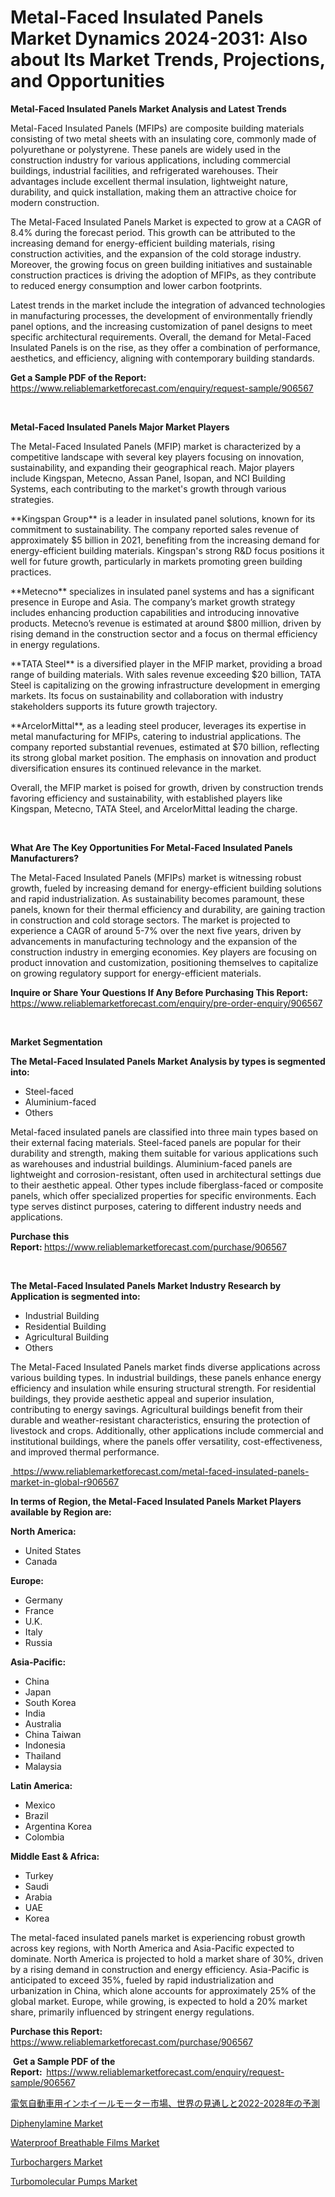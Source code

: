 <p><h1>Metal-Faced Insulated Panels Market Dynamics 2024-2031: Also about Its Market Trends, Projections, and Opportunities</h1></p><p><strong>Metal-Faced Insulated Panels Market Analysis and Latest Trends</strong></p>
<p><p>Metal-Faced Insulated Panels (MFIPs) are composite building materials consisting of two metal sheets with an insulating core, commonly made of polyurethane or polystyrene. These panels are widely used in the construction industry for various applications, including commercial buildings, industrial facilities, and refrigerated warehouses. Their advantages include excellent thermal insulation, lightweight nature, durability, and quick installation, making them an attractive choice for modern construction.</p><p>The Metal-Faced Insulated Panels Market is expected to grow at a CAGR of 8.4% during the forecast period. This growth can be attributed to the increasing demand for energy-efficient building materials, rising construction activities, and the expansion of the cold storage industry. Moreover, the growing focus on green building initiatives and sustainable construction practices is driving the adoption of MFIPs, as they contribute to reduced energy consumption and lower carbon footprints. </p><p>Latest trends in the market include the integration of advanced technologies in manufacturing processes, the development of environmentally friendly panel options, and the increasing customization of panel designs to meet specific architectural requirements. Overall, the demand for Metal-Faced Insulated Panels is on the rise, as they offer a combination of performance, aesthetics, and efficiency, aligning with contemporary building standards.</p></p>
<p><strong>Get a Sample PDF of the Report:&nbsp;</strong> <a href="https://www.reliablemarketforecast.com/enquiry/request-sample/906567">https://www.reliablemarketforecast.com/enquiry/request-sample/906567</a></p>
<p>&nbsp;</p>
<p><strong>Metal-Faced Insulated Panels Major Market Players</strong></p>
<p><p>The Metal-Faced Insulated Panels (MFIP) market is characterized by a competitive landscape with several key players focusing on innovation, sustainability, and expanding their geographical reach. Major players include Kingspan, Metecno, Assan Panel, Isopan, and NCI Building Systems, each contributing to the market's growth through various strategies.</p><p>**Kingspan Group** is a leader in insulated panel solutions, known for its commitment to sustainability. The company reported sales revenue of approximately $5 billion in 2021, benefiting from the increasing demand for energy-efficient building materials. Kingspan's strong R&D focus positions it well for future growth, particularly in markets promoting green building practices.</p><p>**Metecno** specializes in insulated panel systems and has a significant presence in Europe and Asia. The company’s market growth strategy includes enhancing production capabilities and introducing innovative products. Metecno’s revenue is estimated at around $800 million, driven by rising demand in the construction sector and a focus on thermal efficiency in energy regulations.</p><p>**TATA Steel** is a diversified player in the MFIP market, providing a broad range of building materials. With sales revenue exceeding $20 billion, TATA Steel is capitalizing on the growing infrastructure development in emerging markets. Its focus on sustainability and collaboration with industry stakeholders supports its future growth trajectory.</p><p>**ArcelorMittal**, as a leading steel producer, leverages its expertise in metal manufacturing for MFIPs, catering to industrial applications. The company reported substantial revenues, estimated at $70 billion, reflecting its strong global market position. The emphasis on innovation and product diversification ensures its continued relevance in the market.</p><p>Overall, the MFIP market is poised for growth, driven by construction trends favoring efficiency and sustainability, with established players like Kingspan, Metecno, TATA Steel, and ArcelorMittal leading the charge.</p></p>
<p>&nbsp;</p>
<p><strong>What Are The Key Opportunities For Metal-Faced Insulated Panels Manufacturers?</strong></p>
<p><p>The Metal-Faced Insulated Panels (MFIPs) market is witnessing robust growth, fueled by increasing demand for energy-efficient building solutions and rapid industrialization. As sustainability becomes paramount, these panels, known for their thermal efficiency and durability, are gaining traction in construction and cold storage sectors. The market is projected to experience a CAGR of around 5-7% over the next five years, driven by advancements in manufacturing technology and the expansion of the construction industry in emerging economies. Key players are focusing on product innovation and customization, positioning themselves to capitalize on growing regulatory support for energy-efficient materials.</p></p>
<p><strong>Inquire or Share Your Questions If Any Before Purchasing This Report:</strong> <a href="https://www.reliablemarketforecast.com/enquiry/pre-order-enquiry/906567">https://www.reliablemarketforecast.com/enquiry/pre-order-enquiry/906567</a></p>
<p>&nbsp;</p>
<p><strong>Market Segmentation</strong></p>
<p><strong>The Metal-Faced Insulated Panels Market Analysis by types is segmented into:</strong></p>
<p><ul><li>Steel-faced</li><li>Aluminium-faced</li><li>Others</li></ul></p>
<p><p>Metal-faced insulated panels are classified into three main types based on their external facing materials. Steel-faced panels are popular for their durability and strength, making them suitable for various applications such as warehouses and industrial buildings. Aluminium-faced panels are lightweight and corrosion-resistant, often used in architectural settings due to their aesthetic appeal. Other types include fiberglass-faced or composite panels, which offer specialized properties for specific environments. Each type serves distinct purposes, catering to different industry needs and applications.</p></p>
<p><strong>Purchase this Report:&nbsp;</strong><a href="https://www.reliablemarketforecast.com/purchase/906567">https://www.reliablemarketforecast.com/purchase/906567</a></p>
<p>&nbsp;</p>
<p><strong>The Metal-Faced Insulated Panels Market Industry Research by Application is segmented into:</strong></p>
<p><ul><li>Industrial Building</li><li>Residential Building</li><li>Agricultural Building</li><li>Others</li></ul></p>
<p><p>The Metal-Faced Insulated Panels market finds diverse applications across various building types. In industrial buildings, these panels enhance energy efficiency and insulation while ensuring structural strength. For residential buildings, they provide aesthetic appeal and superior insulation, contributing to energy savings. Agricultural buildings benefit from their durable and weather-resistant characteristics, ensuring the protection of livestock and crops. Additionally, other applications include commercial and institutional buildings, where the panels offer versatility, cost-effectiveness, and improved thermal performance.</p></p>
<p><a href="https://www.reliablemarketforecast.com/metal-faced-insulated-panels-market-in-global-r906567">&nbsp;https://www.reliablemarketforecast.com/metal-faced-insulated-panels-market-in-global-r906567</a></p>
<p><strong>In terms of Region, the Metal-Faced Insulated Panels Market Players available by Region are:</strong></p>
<p>
    <p> <strong> North America: </strong>
        <ul>
            <li>United States</li>
            <li>Canada</li>
        </ul>
        </p> 
    <p> <strong> Europe: </strong>
        <ul>
            <li>Germany</li>
            <li>France</li>
            <li>U.K.</li>
            <li>Italy</li>
            <li>Russia</li>
        </ul>
        </p> 
    <p> <strong> Asia-Pacific: </strong>
        <ul>
            <li>China</li>
            <li>Japan</li>
            <li>South Korea</li>
            <li>India</li>
            <li>Australia</li>
            <li>China Taiwan</li>
            <li>Indonesia</li>
            <li>Thailand</li>
            <li>Malaysia</li>
        </ul>
        </p> 
    <p> <strong> Latin America: </strong>
        <ul>
            <li>Mexico</li>
            <li>Brazil</li>
            <li>Argentina Korea</li>
            <li>Colombia</li>
        </ul>
        </p> 
    <p> <strong> Middle East & Africa: </strong>
        <ul>
            <li>Turkey</li>
            <li>Saudi</li>
            <li>Arabia</li>
            <li>UAE</li>
            <li>Korea</li>
        </ul>
    </p>
    </p>
<p><p>The metal-faced insulated panels market is experiencing robust growth across key regions, with North America and Asia-Pacific expected to dominate. North America is projected to hold a market share of 30%, driven by a rising demand in construction and energy efficiency. Asia-Pacific is anticipated to exceed 35%, fueled by rapid industrialization and urbanization in China, which alone accounts for approximately 25% of the global market. Europe, while growing, is expected to hold a 20% market share, primarily influenced by stringent energy regulations.</p></p>
<p><strong>Purchase this Report: </strong><a href="https://www.reliablemarketforecast.com/purchase/906567">https://www.reliablemarketforecast.com/purchase/906567</a></p>
<p>&nbsp;<strong>Get a Sample PDF of the Report:&nbsp;&nbsp;</strong><a href="https://www.reliablemarketforecast.com/enquiry/request-sample/906567">https://www.reliablemarketforecast.com/enquiry/request-sample/906567</a></p>
<p><strong></strong></p>
<p><p><a href="https://medium.com/@abigayleh7fr/electric-vehicle-in-wheel-motor-market-global-outlook-and-forecast-2022-2028-a2310b65de2c">電気自動車用インホイールモーター市場、世界の見通しと2022-2028年の予測</a></p><p><a href="https://issuu.com/reportprime-2/docs/diphenylamine-market-size-2030.pptx_a3406389a8ade7">Diphenylamine Market</a></p><p><a href="https://github.com/mabutironaldo/Market-Research-Report-List-6/blob/main/waterproof-breathable-films-market.md">Waterproof Breathable Films Market</a></p><p><a href="https://www.linkedin.com/pulse/what-influencing-future-turbochargers-market-insights-growth-uurde?trackingId=rIrC9Uz5QzeMSLyP%2FTryQw%3D%3D">Turbochargers Market</a></p><p><a href="https://www.linkedin.com/pulse/turbomolecular-pumps-market-forecasts-trends-impact-analysis-0vgle?trackingId=pUs97%2BbTRB2C59VydQmyqQ%3D%3D">Turbomolecular Pumps Market</a></p></p>